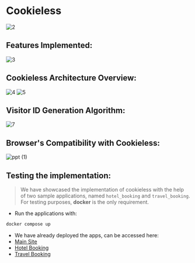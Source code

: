 # Cookieless

![2](https://github.com/CrazyDev2-0/cookieless/assets/57363826/f84cfab2-a5eb-4259-a811-76d8d38c2584)

## Features Implemented:
![3](https://github.com/CrazyDev2-0/cookieless/assets/57363826/2e52d4ed-9239-4c3e-b663-be28d9b1d76d)

## Cookieless Architecture Overview:
![4](https://github.com/CrazyDev2-0/cookieless/assets/57363826/192bfb56-5efe-4c5e-ada7-0690ad5c2ee3)
![5](https://github.com/CrazyDev2-0/cookieless/assets/57363826/264712fc-71bd-4e02-ad23-38eea44b7b35)

## Visitor ID Generation Algorithm:
![7](https://github.com/CrazyDev2-0/cookieless/assets/57363826/be8d31b7-0507-4177-8de5-658090d084e0)

## Browser's Compatibility with Cookieless:
![ppt (1)](https://github.com/CrazyDev2-0/cookieless/assets/57363826/2f234b82-070d-424f-a65e-73c4c8c07ce1)

## Testing the implementation:

> We have showcased the implementation of cookieless with the help of two sample applications, named `hotel_booking` and `travel_booking`.
> For testing purposes, **docker** is the only requirement.

- Run the applications with:

```bash
docker compose up
```

- We have already deployed the apps, can be accessed here:
- [Main Site](https://cookieless.swiftwave.org)
- [Hotel Booking](https://hotelbooking.swiftwave.org)
- [Travel Booking](https://travelbooking.swiftwave.org)
